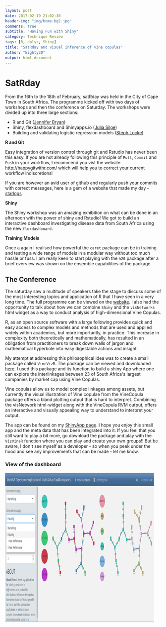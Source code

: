 ```yaml
---
layout: post
date: 2017-02-19 21:02:30
header-img: "img/home-bg2.jpg"
comments: true
subtitle: "Having Fun with Shiny"
category: Technique Review
tags: [R, dplyr, Shiny]
title: "SatRday and visual inference of vine copulas"
author: "Eighty20"
output: html_document
---
```




# SatRday

From the 16th to the 18th of February, satRday was held in the City of Cape Town in South Africa. The programme kicked off with two days of workshops and then the conference on Saturday. The workshops were divided up into three large sections:

* R and Git ([Jennifer Bryan](https://github.com/jennybc))
* Shiny, flexdashboard and Shinyapps.io ([Julia Silge](http://juliasilge.com/))
* Building and validating logistic regression models ([Steph Locke](https://itsalocke.com/))

__R and Git__

Easy integration of version control through git and Rstudio has never been this easy. If you are not already following this principle of `Pull`, `Commit` and `Push` in your workflow, I recommend you vist the website http://happygitwithr.com/ which will help you to correct your current workflow indiscretions!

If you are however an avid user of github and regularly push your commits with correct messages, here is a gem of a website that made my day - [starlogs](http://starlogs.net/)

__Shiny__

The Shiny workshop was an amazing exhibition on what can be done in an afternoon with the power of shiny and Rstudio! We got to build an interactive dashboard investigating disease data from South Africa using the new `flexdashboard`. 

__Training Models__

Once a again I realised how powerful the `caret` package can be in training and testing a wide range of models in a modular way without too much hassle or fuss. I am really keen to start playing with the `h20` package after a brief overview was shown on the ensemble capabilities of the package.

## The Conference 

The saturday saw a multitude of speakers take the stage to discuss some of the most interesting topics and application of R that I have seen in a very long time. The full programme can be viewed on the [website](http://capetown2017.satrdays.org/#programme). I also had the opportunity to talk about how we can combine `Shiny` and the `visNetworks` html widget as a way to conduct analysis of high-dimensional Vine Copulas.

R, as an open source software with a large following provides quick and easy access to complex models and methods that are used and applied widely within academics, but more importantly, in practice. This increase in complexity both theoretically and mathematically, has resulted in an obligation from practitioners to break down walls of jargon and mathematical hyperbole into easy digestable actions and insight.

My attempt at addressing this philosophical idea was to create a small package called `VineVizR`. The package can be viewed and downloaded [here](https://github.com/HanjoStudy/VineVizR). I used this package and its function to build a shiny App where one can explore the interlinkages between 23 of South Africa's largest companies by market cap using Vine Copulas. 

Vine copulas allow us to model complex linkages among assets, but currently the visual illustration of Vine copulae from the VineCopula package offers a bland plotting output that is hard to interpret. Combining the visNetwork html-widget along with the VineCopula RVM output, offers an interactive and visually appealing way to understand to interpret your output.

The app can be found on my [ShinyApp page](https://hanjo.shinyapps.io/VineVizR/). I hope you enjoy this small app and the meta data that has been integrated into it. If you feel that you still want to play a bit more, go download the package and play with the `VizVineR` function where you can play and create your own groups!! But be aware, I don't see myself as a developer - so when you peek under the hood and see any improvements that can be made - let me know.

### View of the dashboard
<a><img src="/figures/vineVizR/dashboard.png" align="middle" height="480" width="480" ></a>



